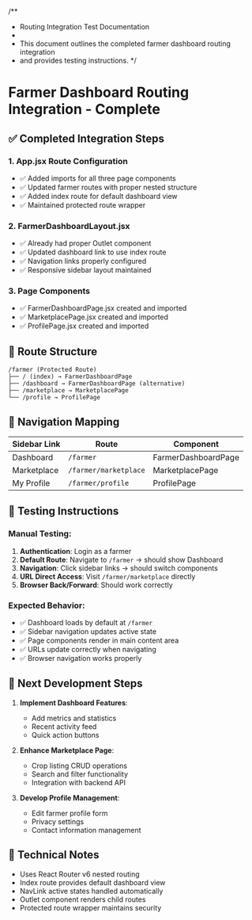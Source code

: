 /**
 * Routing Integration Test Documentation
 * 
 * This document outlines the completed farmer dashboard routing integration
 * and provides testing instructions.
 */

# Farmer Dashboard Routing Integration - Complete

## ✅ Completed Integration Steps

### 1. App.jsx Route Configuration
- ✅ Added imports for all three page components
- ✅ Updated farmer routes with proper nested structure
- ✅ Added index route for default dashboard view
- ✅ Maintained protected route wrapper

### 2. FarmerDashboardLayout.jsx
- ✅ Already had proper Outlet component
- ✅ Updated dashboard link to use index route
- ✅ Navigation links properly configured
- ✅ Responsive sidebar layout maintained

### 3. Page Components
- ✅ FarmerDashboardPage.jsx created and imported
- ✅ MarketplacePage.jsx created and imported
- ✅ ProfilePage.jsx created and imported

## 🔗 Route Structure

```
/farmer (Protected Route)
├── / (index) → FarmerDashboardPage
├── /dashboard → FarmerDashboardPage (alternative)
├── /marketplace → MarketplacePage
└── /profile → ProfilePage
```

## 🧭 Navigation Mapping

| Sidebar Link | Route | Component |
|-------------|-------|-----------|
| Dashboard | `/farmer` | FarmerDashboardPage |
| Marketplace | `/farmer/marketplace` | MarketplacePage |
| My Profile | `/farmer/profile` | ProfilePage |

## 🧪 Testing Instructions

### Manual Testing:
1. **Authentication**: Login as a farmer
2. **Default Route**: Navigate to `/farmer` → should show Dashboard
3. **Navigation**: Click sidebar links → should switch components
4. **URL Direct Access**: Visit `/farmer/marketplace` directly
5. **Browser Back/Forward**: Should work correctly

### Expected Behavior:
- ✅ Dashboard loads by default at `/farmer`
- ✅ Sidebar navigation updates active state
- ✅ Page components render in main content area
- ✅ URLs update correctly when navigating
- ✅ Browser navigation works properly

## 🚀 Next Development Steps

1. **Implement Dashboard Features**:
   - Add metrics and statistics
   - Recent activity feed
   - Quick action buttons

2. **Enhance Marketplace Page**:
   - Crop listing CRUD operations
   - Search and filter functionality
   - Integration with backend API

3. **Develop Profile Management**:
   - Edit farmer profile form
   - Privacy settings
   - Contact information management

## 🔧 Technical Notes

- Uses React Router v6 nested routing
- Index route provides default dashboard view
- NavLink active states handled automatically
- Outlet component renders child routes
- Protected route wrapper maintains security